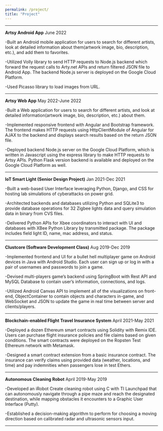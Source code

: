 ```yaml
---
permalink: /project/
title: "Project"
---
```



---
**Artsy Android App**											 	                                                                    June 2022

-Built an Android mobile application for users to search for different artists, look at detailed information about them(artwork image, bio, description, etc.), and add them to favorites.

-Utilized Volly library to send HTTP requests to Node.js backend which forward the request calls to Arty.net APIs and return filtered JSON file to Android App. The backend Node.js server is deployed on the Google Cloud Platform. 

-Used Picasso library to load images from URL.

---
  
  
  
**Artsy Web App**										                                                                             May 2022-June 2022

-Built a Web application for users to search for different artists, and look at detailed information(artwork image, bio, description, etc.)  about them.

-Implemented responsive frontend with Angular and Bootstrap framework. The frontend makes HTTP requests using HttpClientModule of Angular for AJAX  to the backend and displays search results based on the return JSON file. 

-Deployed backend Node.js server on the Google Cloud Platform, which is written in Javascript using the express library to make HTTP requests to Artsy APIs. Python Flask version backend is available and deployed on the Google Cloud Platform as well. 

---


**IoT Smart Light (Senior Design Project)**					                                                              Jan 2021-Dec 2021

-Built a web-based User Interface leveraging Python, Django, and CSS for hosting lab simulations of cyberattacks on power grid.

-Architected backends and databases utilizing Python and SQLite3 to provide database operations for 32 Zigbee lights data and query simulation data in binary from CVS files.

-Delivered Python APIs for Xbee coordinators to interact with UI and databases with XBee Python Library by transmitted package. The package includes field light ID, name, mac address, and status. 

---

**Clustcore (Software Development Class)**					                                                              Aug 2019-Dec 2019

-Implemented frontend and UI for a bullet hell multiplayer game on Android devices in Java with Android Studio. Each user can sign up or log in with a pair of usernames and passwords to join a game. 

-Devised multi-players game’s backend using SpringBoot with Rest API  and MySQL Database to contain user’s information, connections, and logs.

-Utilized Android Canvas API to implement all of the visualizations on front-end, ObjectContainer to contain objects and characters in-game, and WebSocket and JSON to update the game in real time between server and clients/players. 

---

**Blockchain-enabled Flight Travel Insurance System**		                                                         April 2021-May 2021

-Deployed a dozen Ethereum smart contracts using Solidity with Remix IDE.  Users can purchase flight insurance policies and file claims based on given conditions. The smart contracts were deployed on the Ropsten Test Ethereum network with Metamask. 

-Designed a  smart contract extension from a basic insurance contract. The insurance can verify claims using provided data (weather, locations, and time) and pay indemnities when passengers lose in test Ethers. 

---

**Autonomous Cleaning Robot**							                                                                        April 2019-May 2019

-Developed an iRobot Create cleaning robot using C with TI Launchpad that can autonomously navigate through a pipe maze and reach the designated destination, while mapping obstacles it encounters to a Graphic User Interface (Putty).

-Established a decision-making algorithm to perform for choosing a moving direction based on calibrated radar and ultrasonic sensors input. 

---
